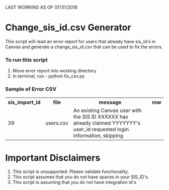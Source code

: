 LAST WORKING AS OF 07/31/2018


<h1>Change_sis_id.csv Generator</h1>
<p>This script will read an error report for users that already have sis_id's in Canvas and generate a change_sis_id.csv that can be used to fix the errors.</p>

<h3>To run this script</h3>

1. Move error report into working directory
2. In terminal, run - python fix_csv.py

<h3>Sample of Error CSV</h3>
<table>
  <tr>
    <th>sis_import_id</th>
    <th>file</th>
    <th>message</th>
    <th>row</th>
  </tr>
  <tr>
    <td>39</td>
    <td>users.csv</td>
    <td>An existing Canvas user with the SIS ID XXXXXX has already claimed YYYYYYY's user_id requested login information, skipping</td>
  </tr>
</table>

<h1>Important Disclaimers</h1>

1. This script is unsupported. Please validate functionality.
2. This script assumes that you do not have spaces in your SIS_ID's.
3. This script is assuming that you do not have integration id's

